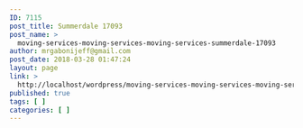 ```yaml
---
ID: 7115
post_title: Summerdale 17093
post_name: >
  moving-services-moving-services-moving-services-summerdale-17093
author: mrgabonijeff@gmail.com
post_date: 2018-03-28 01:47:24
layout: page
link: >
  http://localhost/wordpress/moving-services-moving-services-moving-services-summerdale-17093/
published: true
tags: [ ]
categories: [ ]
---
```

